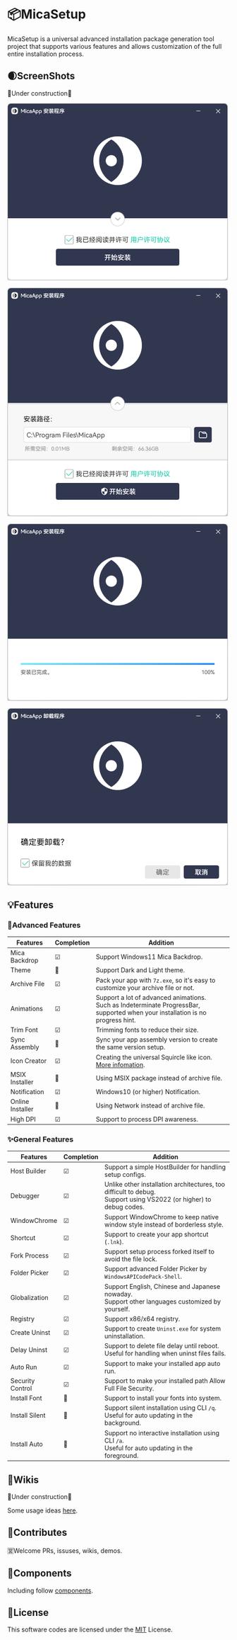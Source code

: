 # 📦MicaSetup

MicaSetup is a universal advanced installation package generation tool project that supports various features and allows customization of the full entire installation process.

## 🌒ScreenShots

🚧Under construction🚧

<img src="assets/image-20230310051757266.png" alt="image-20230310051757266" style="zoom:100%;" />

![image-20230310052725593](assets/image-20230310052725593.png)

![image-20230310051930796](assets/image-20230310051930796.png)

![image-20230310052620534](assets/image-20230310052620534.png)

## 💡Features

### 🌟Advanced Features

| Features         | Completion | Addition                                                     |
| ---------------- | ---------- | ------------------------------------------------------------ |
| Mica Backdrop    | ☑          | Support Windows11 Mica Backdrop.                             |
| Theme            | 🔲          | Support Dark and Light theme.                                |
| Archive File     | ☑          | Pack your app with `7z.exe`, so it's easy to customize your archive file or not. |
| Animations       | ☑          | Support a lot of advanced animations.<br />Such as Indeterminate ProgressBar, supported when your installation is no progress hint. |
| Trim Font        | ☑          | Trimming fonts to reduce their size.                         |
| Sync Assembly    | 🔲          | Sync your app assembly version to create the same version setup. |
| Icon Creator     | ☑          | Creating the universal Squircle like icon.<br />[More infomation](src/MicaSetup.Tools/MicaSquircle/README.md). |
| MSIX Installer   | 🔲          | Using MSIX package instead of archive file.                  |
| Notification     | ☑          | Windows10 (or higher) Notification.                          |
| Online Installer | 🔲          | Using Network instead of archive file.                       |
| High DPI         | ☑          | Support to process DPI awareness.                            |

### ✨General Features

| Features         | Completion | Addition                                                     |
| ---------------- | ---------- | ------------------------------------------------------------ |
| Host Builder     | ☑          | Support a simple HostBuilder for handling setup configs.     |
| Debugger         | ☑          | Unlike other installation architectures, too difficult to debug.<br />Support using VS2022 (or higher) to debug codes. |
| WindowChrome     | ☑          | Support WindowChrome to keep native window style instead of borderless style. |
| Shortcut         | ☑          | Support to create your app shortcut (`.lnk`).                |
| Fork Process     | ☑          | Support setup process forked itself to avoid the file lock.  |
| Folder Picker    | ☑          | Support advanced Folder Picker by `WindowsAPICodePack-Shell`. |
| Globalization    | ☑          | Support English, Chinese and Japanese nowaday.<br />Support other languages customized by yourself. |
| Registry         | ☑          | Support x86/x64 registry.                                    |
| Create Uninst    | ☑          | Support to create `Uninst.exe` for system uninstallation.    |
| Delay Uninst     | ☑          | Support to delete file delay until reboot.<br />Useful for handling when uninst files fails. |
| Auto Run         | ☑          | Support to make your installed app auto run.                 |
| Security Control | ☑          | Support to make your installed path Allow Full File Security. |
| Install Font     | 🔲          | Support to install your fonts into system.                   |
| Install Silent   | 🔲          | Support silent installation using CLI `/q`.<br />Useful for auto updating in the background. |
| Install Auto     | 🔲          | Support no interactive installation using CLI `/a`.<br />Useful for auto updating in the foreground. |

## 📖Wikis

🚧Under construction🚧

Some usage ideas [here](src/README.md).

## 🚀Contributes

🈺Welcome PRs, issuses, wikis, demos.

## 🌟Components

Including follow [components](COMPONENTS.md).

## 📑License

This software codes are licensed under the [MIT](LICENSE) License.

